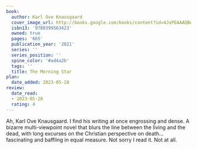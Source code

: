 ```yaml
---
book:
  author: Karl Ove Knausgaard
  cover_image_url: http://books.google.com/books/content?id=4JxPEAAAQBAJ&printsec=frontcover&img=1&zoom=1&source=gbs_api
  isbn13: '9780399563423'
  owned: true
  pages: '665'
  publication_year: '2021'
  series: ''
  series_position: ''
  spine_color: '#ad4a2b'
  tags: ''
  title: The Morning Star
plan:
  date_added: 2023-05-28
review:
  date_read:
  - 2023-05-28
  rating: 4
---
```

Ah, Karl Ove Knausgaard. I find his writing at once engrossing and dense. A bizarre multi-viewpoint novel that blurs the line between the living and the dead, with long excurses on the Christian perspective on death... fascinating and baffling in equal measure. Not sorry I read it. Not at all.
